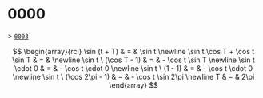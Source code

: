 # 0000
&gt; [`0003`](../00/03.md)

$$
\begin{array}{rcl}
\sin (t + T) & = & \sin t \newline
\sin t \cos T + \cos t \sin T & = & \newline
\sin t \ (\cos T - 1) & = & - \cos t \sin T \newline
\sin t \cdot 0 & = & - \cos t \cdot 0 \newline
\sin t \ (1 - 1) & = & - \cos t \cdot 0 \newline
\sin t \ (\cos 2\pi - 1) & = & - \cos t \sin 2\pi \newline
T & = & 2\pi
\end{array}
$$

